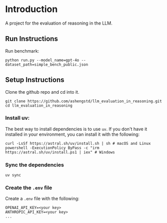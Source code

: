 # Introduction

A project for the evaluation of reasoning in the LLM.

## Run Instructions

Run benchmark:

```
python run.py --model_name=gpt-4o --dataset_path=simple_bench_public.json
```

## Setup Instructions

Clone the github repo and cd into it.

```
git clone https://github.com/ashengstd/llm_evaluation_in_reasoning.git
cd llm_evaluation_in_reasoning
```

### Install uv:

The best way to install dependencies is to use `uv`.
If you don't have it installed in your environment, you can install it with the following:

```
curl -LsSf https://astral.sh/uv/install.sh | sh # macOS and Linux
powershell -ExecutionPolicy ByPass -c "irm https://astral.sh/uv/install.ps1 | iex" # Windows
```

### Sync the dependencies

```
uv sync
```

### Create the `.env` file

Create a `.env` file with the following:

```
OPENAI_API_KEY=<your key>
ANTHROPIC_API_KEY=<your key>
...
```
